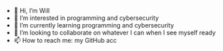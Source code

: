 - 👋 Hi, I’m Will
- 👀 I’m interested in programming and cybersecurity
- 🌱 I’m currently learning programming and cybersecurity 
- 💞️ I’m looking to collaborate on whatever I can when I see myself ready
- 📫 How to reach me: my GitHub acc

<!---
m3g47r0n/m3g47r0n is a ✨ special ✨ repository because its `README.md` (this file) appears on your GitHub profile.
You can click the Preview link to take a look at your changes.
--->
